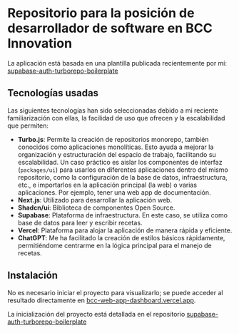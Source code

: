 # Repositorio para la posición de desarrollador de software en BCC Innovation

La aplicación está basada en una plantilla publicada recientemente por mí: [supabase-auth-turborepo-boilerplate](https://github.com/Telmiyo/supabase-auth-turborepo-boilerplate)

## Tecnologías usadas

Las siguientes tecnologías han sido seleccionadas debido a mi reciente familiarización con ellas, la facilidad de uso que ofrecen y la escalabilidad que permiten:

- **Turbo.js**: Permite la creación de repositorios monorepo, también conocidos como aplicaciones monolíticas. Esto ayuda a mejorar la organización y estructuración del espacio de trabajo, facilitando su escalabilidad. Un caso práctico es aislar los componentes de interfaz (`packages/ui`) para usarlos en diferentes aplicaciones dentro del mismo repositorio, como la configuración de la base de datos, infraestructura, etc., e importarlos en la aplicación principal (la web) o varias aplicaciones. Por ejemplo, tener una web app de documentación.
- **Next.js**: Utilizado para desarrollar la aplicación web.
- **Shadcn/ui**: Biblioteca de componentes Open Source.
- **Supabase**: Plataforma de infraestructura. En este caso, se utiliza como base de datos para leer y escribir recetas.
- **Vercel**: Plataforma para alojar la aplicación de manera rápida y eficiente.
- **ChatGPT**: Me ha facilitado la creación de estilos básicos rápidamente, permitiéndome centrarme en la lógica principal para el manejo de recetas.

## Instalación

No es necesario iniciar el proyecto para visualizarlo; se puede acceder al resultado directamente en [bcc-web-app-dashboard.vercel.app](https://bcc-web-app-dashboard.vercel.app/).

La inicialización del proyecto está detallada en el repositorio [supabase-auth-turborepo-boilerplate](https://github.com/Telmiyo/supabase-auth-turborepo-boilerplate)
